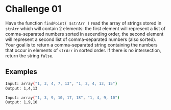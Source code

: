 # Challenge 01

Have the function `findPoint( $strArr )` read the array of strings stored in  `strArr` which will contain 2
 elements: the first element will represent a list of comma-separated numbers sorted in ascending order,
the second element will represent a second list of comma-separated numbers (also sorted).
Your goal is to return a comma-separated string containing the numbers that occur in elements 
of  `strArr`  in sorted order. If there is no intersection, return the string  `false`.


## Examples

```bash
Input: array("1, 3, 4, 7, 13", "1, 2, 4, 13, 15") 
Output: 1,4,13

Input: array("1, 3, 9, 10, 17, 18", "1, 4, 9, 10")
Output: 1,9,10
```
